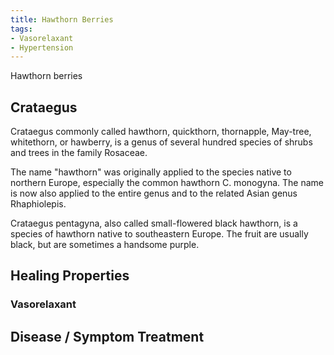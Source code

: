 ```yaml
---
title: Hawthorn Berries
tags:
- Vasorelaxant
- Hypertension
---
```

Hawthorn berries

## Crataegus 

Crataegus commonly called hawthorn, quickthorn, thornapple, May-tree, whitethorn, or hawberry, is a genus of several hundred species of shrubs and trees in the family Rosaceae.

The name "hawthorn" was originally applied to the species native to northern Europe, especially the common hawthorn C. monogyna. The name is now also applied to the entire genus and to the related Asian genus Rhaphiolepis.

Crataegus pentagyna, also called small-flowered black hawthorn, is a species of hawthorn native to southeastern Europe. The fruit are usually black, but are sometimes a handsome purple.

## Healing Properties

### Vasorelaxant

## Disease / Symptom Treatment

[^1]: **Title:** <br>**Author(s):**  <br>**Institution(s):** <br>**Publication:** <i> </i><br>**Date:** <br>**Abstract:** <i> </i><br>**Link:** []()<br>**Citations:**   